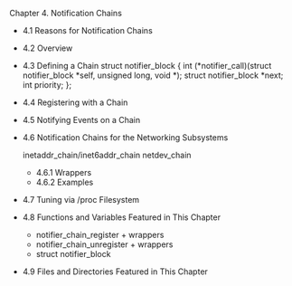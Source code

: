 Chapter 4. Notification Chains

- 4.1 Reasons for Notification Chains

- 4.2 Overview

- 4.3 Defining a Chain
  struct notifier_block
  {
  int (*notifier_call)(struct notifier_block *self, unsigned long, void *);
  struct notifier_block *next;
  int priority;
  };

- 4.4 Registering with a Chain

- 4.5 Notifying Events on a Chain

- 4.6 Notification Chains for the Networking Subsystems

  inetaddr_chain/inet6addr_chain
  netdev_chain​
  ​

  - 4.6.1 Wrappers
  - 4.6.2 Examples

- 4.7 Tuning via /proc Filesystem

- 4.8 Functions and Variables Featured in This Chapter

  - notifier_chain_register + wrappers
  - notifier_chain_unregister + wrappers
  - struct notifier_block

- 4.9 Files and Directories Featured in This Chapter